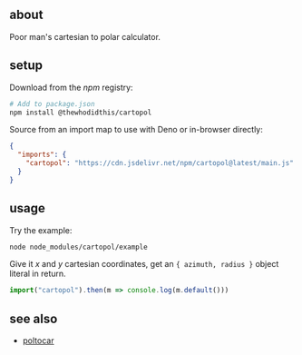 ## about

Poor man's cartesian to polar calculator.

## setup

Download from the _npm_ registry:

```sh
# Add to package.json
npm install @thewhodidthis/cartopol
```

Source from an import map to use with Deno or in-browser directly:

```json
{
  "imports": {
    "cartopol": "https://cdn.jsdelivr.net/npm/cartopol@latest/main.js"
  }
}
```

## usage

Try the example:

```sh
node node_modules/cartopol/example
```

Give it _x_ and _y_ cartesian coordinates, get an `{ azimuth, radius }` object literal in return.

```js
import("cartopol").then(m => console.log(m.default()))
```

## see also

- [poltocar](https://github.com/thewhodidthis/poltocar)
